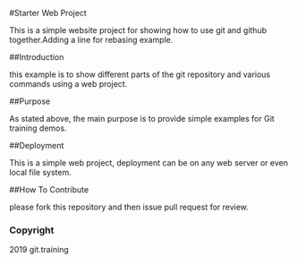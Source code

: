 #Starter Web Project

This is a simple website project for showing how to use git and github together.Adding a line for rebasing example.

##Introduction

this example is to show different parts of the git repository and various commands using a web project.

##Purpose

As stated above, the main purpose is to provide simple examples for Git training demos.

##Deployment

This is a simple web project, deployment can be on any web server or even local file system.

##How To Contribute

please fork this repository and then issue pull request for review.

### Copyright
2019 git.training

